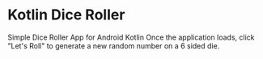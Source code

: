 # Kotlin Dice Roller
 Simple Dice Roller App for Android Kotlin
Once the application loads, click "Let's Roll" to generate a new random number on a 6 sided die. 